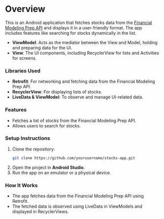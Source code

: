 # Overview

This is an Android application that fetches stocks data from the [Financial Modeling Prep API]([https://www.episodate.com/api](https://site.financialmodelingprep.com/developer/docs#symbol-list-stock-list)) and displays it in a user-friendly format. The app includes features like searching for stocks dynamically in the list.
- **ViewModel**: Acts as the mediator between the View and Model, holding and preparing data for the UI.
- **View**: The UI components, including RecyclerView for lists and Activities for screens.

### Libraries Used
- **Retrofit**: For networking and fetching data from the Financial Modeling Prep API.
- **RecyclerView**: For displaying lists of stocks.
- **LiveData & ViewModel**: To observe and manage UI-related data.

### Features
- Fetches a list of stocks from the Financial Modeling Prep API.
- Allows users to search for stocks.
  
### Setup Instructions
1. Clone the repository:
    ```bash
    git clone https://github.com/yourusername/stocks-app.git
    ```
2. Open the project in **Android Studio**.
3. Run the app on an emulator or a physical device.

### How It Works
- The app fetches data from the Financial Modeling Prep API using Retrofit.
- The fetched data is observed using LiveData in ViewModels and displayed in RecyclerViews.

